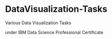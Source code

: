 # DataVisualization-Tasks
Various Data Visualization Tasks

under IBM Data Science Professional Certificate
